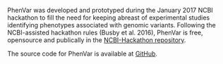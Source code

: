 
PhenVar was developed and prototyped during the January 2017 NCBI hackathon to fill the need for keeping abreast of experimental studies identifying phenotypes associated with genomic variants. Following the NCBI-assisted hackathon rules (Busby et al. 2016), PhenVar is free, opensource and publically in the [NCBI-Hackathon repository](https://github.com/NCBI-Hackathons/).

The source code for PhenVar is available at [GitHub](https://github.com/NCBI-Hackathons/PhenVar/tree/python3).
